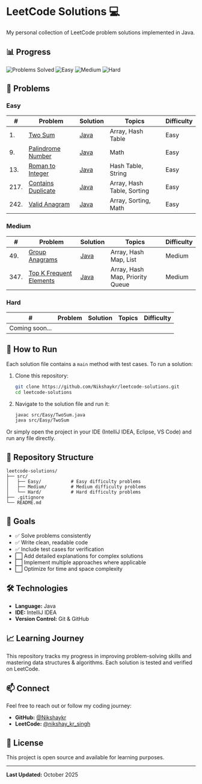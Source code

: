 
# LeetCode Solutions 💻

My personal collection of LeetCode problem solutions implemented in Java.

## 📊 Progress

![Problems Solved](https://img.shields.io/badge/Solved-7-brightgreen)
![Easy](https://img.shields.io/badge/Easy-5-success)
![Medium](https://img.shields.io/badge/Medium-2-orange)
![Hard](https://img.shields.io/badge/Hard-0-red)

## 📝 Problems

### Easy
| #    | Problem                                                                | Solution | Topics                     | Difficulty |
|------|------------------------------------------------------------------------|----------|----------------------------|------------|
| 1.   | [Two Sum](https://leetcode.com/problems/two-sum/)                      | [Java](src/Easy/TwoSum.java) | Array, Hash Table          | Easy |
| 9.   | [Palindrome Number](https://leetcode.com/problems/palindrome-number/)  | [Java](src/Easy/PalindromeNumber.java) | Math                       | Easy |
| 13.  | [Roman to Integer](https://leetcode.com/problems/roman-to-integer/)    | [Java](src/Easy/RomanToInteger.java) | Hash Table, String         | Easy |
| 217. | [Contains Duplicate](https://leetcode.com/problems/contains-duplicate/) | [Java](src/Easy/ContainsDuplicate.java) | Array, Hash Table, Sorting | Easy |
| 242. | [Valid Anagram](https://leetcode.com/problems/valid-anagram/)     | [Java](src/Easy/ValidAnagram.java) | Array, Sorting, Math       | Easy |

### Medium
| #    | Problem                                                           | Solution            | Topics                          | Difficulty |
|------|-------------------------------------------------------------------|---------------------|---------------------------------|------------|
| 49.  | [Group Anagrams](https://leetcode.com/problems/group-anagrams/)   | [Java](src/Medium/GroupAnagrams.java) | Array, Hash Map, List           | Medium     |
| 347. | [Top K Frequent Elements](https://leetcode.com/problems/top-k-frequent-elements/)   | [Java](src/Medium/TopKFrequentElement.java) | Array, Hash Map, Priority Queue | Medium     |

### Hard
| # | Problem | Solution | Topics | Difficulty |
|---|---------|----------|--------|------------|
| Coming soon... | | | | |

## 🚀 How to Run

Each solution file contains a `main` method with test cases. To run a solution:

1. Clone this repository:
   ```bash
   git clone https://github.com/Nikshaykr/leetcode-solutions.git
   cd leetcode-solutions
   ```

2. Navigate to the solution file and run it:
   ```bash
   javac src/Easy/TwoSum.java
   java src/Easy/TwoSum
   ```

Or simply open the project in your IDE (IntelliJ IDEA, Eclipse, VS Code) and run any file directly.

## 📂 Repository Structure

```
leetcode-solutions/
├── src/
│   ├── Easy/           # Easy difficulty problems
│   ├── Medium/         # Medium difficulty problems
│   └── Hard/           # Hard difficulty problems
├── .gitignore
└── README.md
```

## 🎯 Goals

- ✅ Solve problems consistently
- ✅ Write clean, readable code
- ✅ Include test cases for verification
- ⬜ Add detailed explanations for complex solutions
- ⬜ Implement multiple approaches where applicable
- ⬜ Optimize for time and space complexity

## 🛠️ Technologies

- **Language:** Java
- **IDE:** IntelliJ IDEA
- **Version Control:** Git & GitHub

## 📈 Learning Journey

This repository tracks my progress in improving problem-solving skills and mastering data structures & algorithms. Each solution is tested and verified on LeetCode.

## 📫 Connect

Feel free to reach out or follow my coding journey:
- **GitHub:** [@Nikshaykr](https://github.com/Nikshaykr)
- **LeetCode:** [@nikshay_kr_singh](https://leetcode.com/u/nikshay_kr_singh/)

## 📄 License

This project is open source and available for learning purposes.

---

**Last Updated:** October 2025